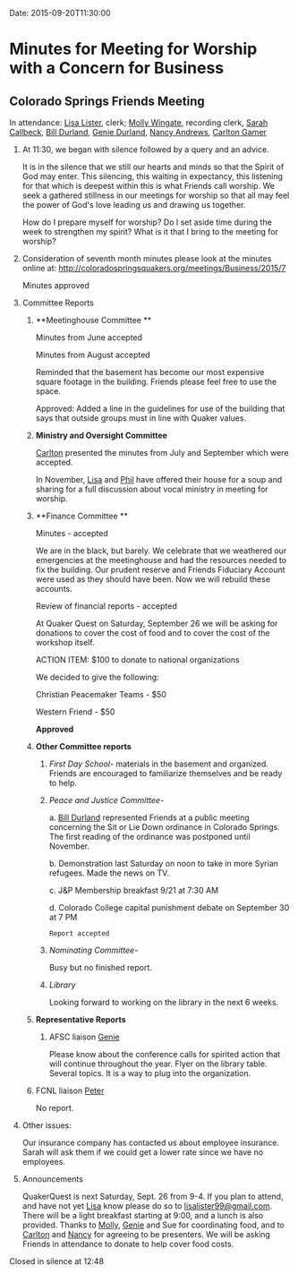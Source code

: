 Date: 2015-09-20T11:30:00

[AnnDaugherty]: /Friends/AnnDaugherty
[AnnGrantMartin]: /Friends/AnnGrantMartin
[BillDurland]: /Friends/BillDurland
[BillWerling]: /Friends/BillWerling
[CarltonGamer]: /Friends/CarltonGamer
[GenieDurland]: /Friends/GenieDurland
[JohnRobey]: /Friends/JohnRobey
[LindaSegar]: /Friends/LindaSegar
[LisaLister]: /Friends/LisaLister
[PeterLeVar]: /Friends/PeterLeVar
[MollyWingate]: /Friends/MollyWingate
[NancyAndrews]: /Friends/NancyAndrews
[PhilFriesen]: /Friends/PhilFriesen
[SarahCallback]: /Friends/SarahCallback

# Minutes for Meeting for Worship with a Concern for Business

## Colorado Springs Friends Meeting

In attendance: [Lisa Lister][LisaLister], clerk; [Molly Wingate][MollyWingate], recording clerk, 
[Sarah Callbeck][SarahCallback], [Bill Durland][BillDurland], [Genie Durland][GenieDurland], 
[Nancy Andrews][NancyAndrews], [Carlton Gamer][CarltonGamer]

1.  At 11:30, we began with silence followed by a query and an advice.

    It is in the silence that we still our hearts and minds so that the
    Spirit of God may enter. This silencing, this waiting in expectancy,
    this listening for that which is deepest within this is what Friends
    call worship. We seek a gathered stillness in our meetings for worship
    so that all may feel the power of God's love leading us and drawing us
    together.

    How do I prepare myself for worship? Do I set aside time during the week
    to strengthen my spirit? What is it that I bring to the meeting for
    worship?

1.  Consideration of seventh month minutes please look at the minutes
    online at: <http://coloradospringsquakers.org/meetings/Business/2015/7>

    Minutes approved

1.  Committee Reports

    1.  **Meetinghouse Committee **

        Minutes from June accepted

        Minutes from August accepted

        Reminded that the basement has become our most expensive square footage
        in the building. Friends please feel free to use the space.

        Approved: Added a line in the guidelines for use of the building that
        says that outside groups must in line with Quaker values.


    1.  **Ministry and Oversight Committee**

        [Carlton][CarltonGamer] presented the minutes from July and September which were
        accepted.

        In November, [Lisa][LisaLister] and [Phil][PhilFriesen] have offered their house 
        for a soup and sharing for a full discussion about vocal ministry 
        in meeting for worship.

    1.  **Finance Committee **

        Minutes - accepted

        We are in the black, but barely. We celebrate that we weathered our
        emergencies at the meetinghouse and had the resources needed to fix the
        building. Our prudent reserve and Friends Fiduciary Account were used as
        they should have been. Now we will rebuild these accounts.

        Review of financial reports - accepted

        At Quaker Quest on Saturday, September 26 we will be asking for
        donations to cover the cost of food and to cover the cost of the
        workshop itself.

        ACTION ITEM: $100 to donate to national organizations

        We decided to give the following:

        Christian Peacemaker Teams - $50

        Western Friend - $50

        **Approved**

    1.  **Other Committee reports**

        1.  *First Day School*- materials in the basement and organized. Friends
            are encouraged to familiarize themselves and be ready to help.

        1.  *Peace and Justice Committee*-

            a.  [Bill Durland][BillDurland] represented Friends at a public meeting concerning the
                Sit or Lie Down ordinance in Colorado Springs. The first reading of
                the ordinance was postponed until November.

            b.  Demonstration last Saturday on noon to take in more Syrian refugees.
                Made the news on TV.

            c.  J&P Membership breakfast 9/21 at 7:30 AM

            d.  Colorado College capital punishment debate on September 30 at 7 PM

                Report accepted

        1.  *Nominating Committee*-

            Busy but no finished report.

        1.  *Library*

            Looking forward to working on the library in the next 6 weeks.

    1.  **Representative Reports**

        1.  AFSC liaison [Genie][GenieDurland]

            Please know about the conference calls for spirited action that will
            continue throughout the year. Flyer on the library table. Several
            topics. It is a way to plug into the organization.

       1.  FCNL liaison [Peter][PeterLeVar]

           No report.

1.  Other issues:

    Our insurance company has contacted us about employee insurance. Sarah
    will ask them if we could get a lower rate since we have no employees.

4.  Announcements

    QuakerQuest is next Saturday, Sept. 26 from 9-4. If you plan to attend,
    and have not yet [Lisa][LisaLister] know please do so to <lisalister99@gmail.com>.
    There will be a light breakfast starting at 9:00, and a lunch is also
    provided. Thanks to [Molly][MollyWingate], [Genie][GenieDurland] and Sue for coordinating food, and to
    [Carlton][CarltonGamer] and [Nancy][NancyAndrews] for agreeing to be presenters. We will be asking
    Friends in attendance to donate to help cover food costs.

Closed in silence at 12:48
